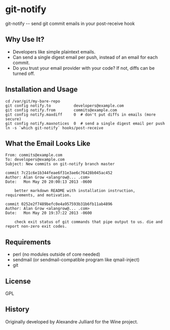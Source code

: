 # git-notify #

git-notify -- send git commit emails in your post-receive hook

## Why Use It? ##

* Developers like simple plaintext emails.
* Can send a single digest email per push, instead of an email for each commit.
* Do you trust your email provider with your code? If not, diffs can be turned off.

## Installation and Usage ##

    cd /var/git/my-bare-repo
    git config notify.to          developers@example.com
    git config notify.from        commits@example.com
    git config notify.maxdiff     0  # don't put diffs in emails (more secure)
    git config notify.maxnotices  0  # send a single digest email per push
    ln -s `which git-notify` hooks/post-receive

## What the Email Looks Like ##

    From: commits@example.com
    To: developers@example.com
    Subject: New commits on git-notify branch master

    commit 7c21c6e1b344feae6f31e3ae6c76428b045ac452
    Author: Alan Grow <alangrow@... .com>
    Date:   Mon May 20 20:00:13 2013 -0600

        better markdown README with installation instruction, requirements, and motivation.

    commit 0252e2f7489befc0e4a957593b31b6fb11ab4896
    Author: Alan Grow <alangrow@... .com>
    Date:   Mon May 20 19:37:22 2013 -0600

        check exit status of git commands that pipe output to us. die and report non-zero exit codes.

## Requirements ##

* perl (no modules outside of core needed)
* sendmail (or sendmail-compatible program like qmail-inject)
* git

## License ##

GPL

## History ##

Originally developed by Alexandre Julliard for the Wine project.

